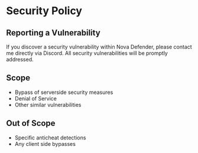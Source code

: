 # Security Policy

## Reporting a Vulnerability
If you discover a security vulnerability within Nova Defender, please contact me directly via Discord. All security vulnerabilities will be promptly addressed.

## Scope
- Bypass of serverside security measures
- Denial of Service
- Other similar vulnerabilities

## Out of Scope
- Specific anticheat detections
- Any client side bypasses
